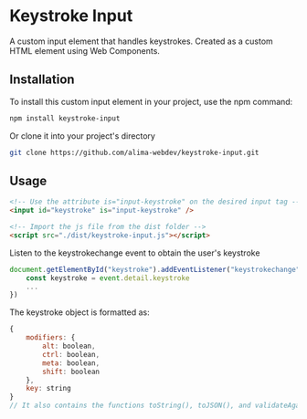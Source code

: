# Keystroke Input
A custom input element that handles keystrokes. Created as a custom HTML element using Web Components.

## Installation

To install this custom input element in your project, use the npm command:

```bash
npm install keystroke-input
```

Or clone it into your project's directory

```bash
git clone https://github.com/alima-webdev/keystroke-input.git
```

## Usage
```html
<!-- Use the attribute is="input-keystroke" on the desired input tag -->
<input id="keystroke" is="input-keystroke" />

<!-- Import the js file from the dist folder -->
<script src="./dist/keystroke-input.js"></script>
```

Listen to the keystrokechange event to obtain the user's keystroke
```javascript
document.getElementById("keystroke").addEventListener("keystrokechange", (event) => {
    const keystroke = event.detail.keystroke
    ...
})
```

The keystroke object is formatted as:
```javascript
{
    modifiers: {
        alt: boolean,
        ctrl: boolean,
        meta: boolean,
        shift: boolean
    },
    key: string
}
// It also contains the functions toString(), toJSON(), and validateAgainst(event: KeyboardEvent)
```